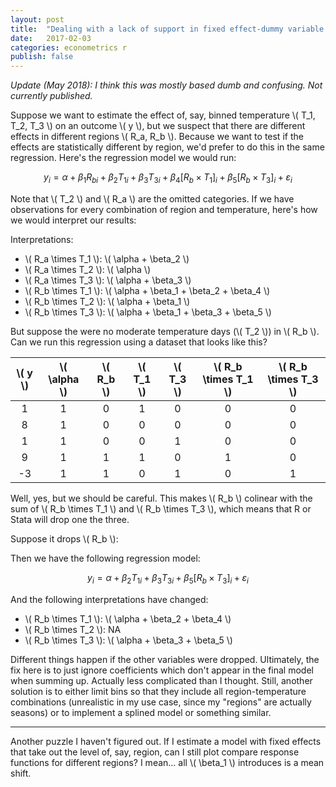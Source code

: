 ```yaml
---
layout: post
title:  "Dealing with a lack of support in fixed effect-dummy variable combinations"
date:   2017-02-03
categories: econometrics r
publish: false
---
```


_Update (May 2018): I think this was mostly based dumb and confusing. Not currently published._

Suppose we want to estimate the effect of, say, binned temperature \\( T_1, T_2, T_3 \\) on an outcome \\( y \\), but we suspect that there are different effects in different regions \\( R_a, R_b \\). Because we want to test if the effects are statistically different by region, we'd prefer to do this in the same regression. Here's the regression model we would run:

$$ y_i = \alpha + \beta_1 R_{bi} + \beta_2 T_{1i} + \beta_3 T_{3i} + \beta_4 [R_b \times T_1]_i + \beta_5 [R_b \times T_3]_i + \varepsilon_i $$

Note that \\( T_2 \\) and \\( R_a \\) are the omitted categories. If we have observations for every combination of region and temperature, here's how we would interpret our results:

Interpretations:
  - \\( R_a \times T_1 \\): \\( \alpha + \beta_2 \\)
  - \\( R_a \times T_2 \\): \\( \alpha \\)
  - \\( R_a \times T_3 \\): \\( \alpha + \beta_3 \\)
  - \\( R_b \times T_1 \\): \\( \alpha + \beta_1 + \beta_2 + \beta_4 \\)
  - \\( R_b \times T_2 \\): \\( \alpha + \beta_1 \\)
  - \\( R_b \times T_3 \\): \\( \alpha + \beta_1 + \beta_3 + \beta_5 \\)

But suppose the were no moderate temperature days (\\( T_2 \\)) in \\( R_b \\). Can we run this regression using a dataset that looks like this?

| \\( y \\) | \\( \alpha \\) | \\( R_b \\) | \\( T_1 \\) | \\( T_3 \\) | \\( R_b \times T_1 \\) | \\( R_b \times T_3 \\) |
|:-:|:---:|:---:|:---:|:---:|:---------:|:---------:|
| 1 |  1| 0  |  1  |  0  |     0     |     0     |
| 8 |  1| 0  |  0  |  0  |     0     |     0     |
| 1 |  1| 0  |  0  |  1  |     0     |     0     |
| 9 |  1| 1  |  1  |  0  |     1     |     0     |
| -3 |  1| 1  |  0  |  1  |     0     |     1     |

Well, yes, but we should be careful.  This makes \\( R_b \\) colinear with the sum of \\( R_b \times T_1 \\) and \\( R_b \times T_3 \\), which means that R or Stata will drop one the three.

Suppose it drops \\( R_b \\):

Then we have the following regression model:

$$ y_i = \alpha + \beta_2 T_{1i} + \beta_3 T_{3i} + \beta_5 [R_b \times T_3]_i + \varepsilon_i $$

And the following interpretations have changed:
  - \\( R_b \times T_1 \\): \\( \alpha + \beta_2 + \beta_4 \\)
  - \\( R_b \times T_2 \\): NA
  - \\( R_b \times T_3 \\): \\( \alpha + \beta_3 + \beta_5 \\)

Different things happen if the other variables were dropped. Ultimately, the fix here is to just ignore coefficients which don't appear in the final model when summing up. Actually less complicated than I thought. Still, another solution is to either limit bins so that they include all region-temperature combinations (unrealistic in my use case, since my "regions" are actually seasons) or to implement a splined model or something similar.

---

Another puzzle I haven't figured out. If I estimate a model with fixed effects that take out the level of, say, region, can I still plot compare response functions for different regions? I mean... all \\( \beta_1 \\) introduces is a mean shift.
